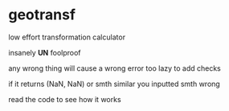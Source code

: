# geotransf
low effort transformation calculator

insanely **UN** foolproof

any wrong thing will cause a wrong error
too lazy to add checks

if it returns (NaN, NaN) or smth similar you inputted smth wrong

read the code to see how it works